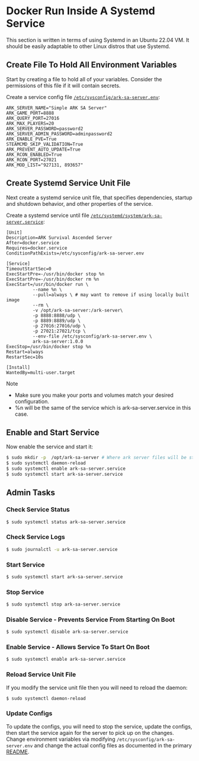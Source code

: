 # Docker Run Inside A Systemd Service

This section is written in terms of using Systemd in an Ubuntu 22.04 VM. It should be easily adaptable to other Linux distros that use Systemd.

## Create File To Hold All Environment Variables

Start by creating a file to hold all of your variables. Consider the permissions of this file if it will contain secrets. 

Create a service config file [`/etc/sysconfig/ark-sa-server.env`](ark-sa-server.env):

```
ARK_SERVER_NAME="Simple ARK SA Server"
ARK_GAME_PORT=8888
ARK_QUERY_PORT=27016
ARK_MAX_PLAYERS=20
ARK_SERVER_PASSWORD=password2
ARK_SERVER_ADMIN_PASSWORD=adminpassword2
ARK_ENABLE_PVE=True
STEAMCMD_SKIP_VALIDATION=True
ARK_PREVENT_AUTO_UPDATE=True
ARK_RCON_ENABLED=True
ARK_RCON_PORT=27021
ARK_MOD_LIST="927131, 893657"
```

## Create Systemd Service Unit File

Next create a systemd service unit file, that specifies dependencies, startup and shutdown behavior, and other properties of the service.

Create a systemd service until file [`/etc/systemd/system/ark-sa-server.service`](ark-sa-server.service):

```
[Unit]
Description=ARK Survival Ascended Server
After=docker.service
Requires=docker.service
ConditionPathExists=/etc/sysconfig/ark-sa-server.env

[Service]
TimeoutStartSec=0
ExecStartPre=-/usr/bin/docker stop %n
ExecStartPre=-/usr/bin/docker rm %n
ExecStart=/usr/bin/docker run \
          --name %n \
          --pull=always \ # may want to remove if using locally built image
          --rm \
          -v /opt/ark-sa-server:/ark-server\
          -p 8888:8888/udp \
          -p 8889:8889/udp \
          -p 27016:27016/udp \
          -p 27021:27021/tcp \
          --env-file /etc/sysconfig/ark-sa-server.env \
          ark-sa-server:1.0.0
ExecStop=/usr/bin/docker stop %n
Restart=always
RestartSec=10s

[Install]
WantedBy=multi-user.target
```

Note 
* Make sure you make your ports and volumes match your desired configuration.
* %n will be the same of the service which is ark-sa-server.service in this case.

## Enable and Start Service

Now enable the service and start it:

```bash
$ sudo mkdir -p  /opt/ark-sa-server # Where ark server files will be stored, check the -v above
$ sudo systemctl daemon-reload
$ sudo systemctl enable ark-sa-server.service
$ sudo systemctl start ark-sa-server.service
```

## Admin Tasks

### Check Service Status
```bash
$ sudo systemctl status ark-sa-server.service
```

### Check Service Logs
```bash
$ sudo journalctl -u ark-sa-server.service
```

### Start Service
```bash
$ sudo systemctl start ark-sa-server.service
```

### Stop Service
```bash
$ sudo systemctl stop ark-sa-server.service
```

### Disable Service - Prevents Service From Starting On Boot
```bash
$ sudo systemctl disable ark-sa-server.service
```
### Enable Service - Allows Service To Start On Boot
```bash
$ sudo systemctl enable ark-sa-server.service
```

### Reload Service Unit File

If you modify the service unit file then you will need to reload the daemon:
```bash
$ sudo systemctl daemon-reload
```

### Update Configs

To update the configs, you will need to stop the service, update the configs, then start the service again for the server to pick up on the changes. Change environment variables via modifying `/etc/sysconfig/ark-sa-server.env` and change the actual config files as documented in the primary [README](../../README.md).
